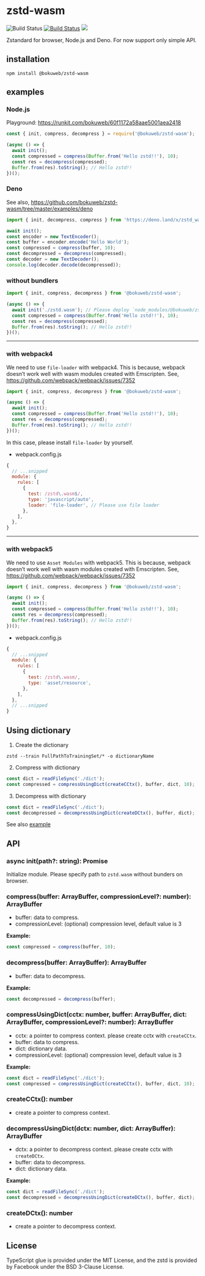 # zstd-wasm

<img src="https://github.com/bokuweb/zstd-wasm/workflows/Continuous%20Integration/badge.svg" alt="Build Status" /> <a href="https://www.npmjs.com/package/@bokuweb/zstd-wasm"><img src="https://img.shields.io/npm/v/@bokuweb/zstd-wasm.svg" alt="Build Status" /></a>
<a href="https://www.npmjs.com/package/@bokuweb/zstd-wasm"><img src="https://img.shields.io/npm/dm/@bokuweb/zstd-wasm.svg" /></a>

Zstandard for browser, Node.js and Deno.
For now support only simple API.

## installation

```
npm install @bokuweb/zstd-wasm
```
## examples

### Node.js

Playground: https://runkit.com/bokuweb/60f1172a58aae5001aea2418

``` js
const { init, compress, decompress } = require('@bokuweb/zstd-wasm');

(async () => {
  await init();
  const compressed = compress(Buffer.from('Hello zstd!!'), 10);
  const res = decompress(compressed);
  Buffer.from(res).toString(); // Hello zstd!!
})();
```

### Deno

See also, https://github.com/bokuweb/zstd-wasm/tree/master/examples/deno

``` ts
import { init, decompress, compress } from 'https://deno.land/x/zstd_wasm/deno/zstd.ts';

await init();
const encoder = new TextEncoder();
const buffer = encoder.encode('Hello World');
const compressed = compress(buffer, 10);
const decompressed = decompress(compressed);
const decoder = new TextDecoder();
console.log(decoder.decode(decompressed));
```
### without bundlers

``` js
import { init, compress, decompress } from '@bokuweb/zstd-wasm';

(async () => {
  await init('./zstd.wasm'); // Please deploy `node_modules/@bokuweb/zstd-wasm/lib/wasm/zstd.wasm` to your hosting server.
  const compressed = compress(Buffer.from('Hello zstd!!'), 10);
  const res = decompress(compressed);
  Buffer.from(res).toString(); // Hello zstd!!
})();
```

---

### with webpack4

We need to use `file-loader` with webpack4.
This is because, webpack doesn’t work well with wasm modules created with Emscripten.
See, https://github.com/webpack/webpack/issues/7352


``` js
import { init, compress, decompress } from '@bokuweb/zstd-wasm';

(async () => {
  await init();
  const compressed = compress(Buffer.from('Hello zstd!!'), 10);
  const res = decompress(compressed);
  Buffer.from(res).toString(); // Hello zstd!!
})();
```

In this case, please install `file-loader` by yourself.

- webpack.config.js
``` js
{
  // ...snipped
  module: {
    rules: [
      {
        test: /zstd\.wasm$/,
        type: 'javascript/auto',
        loader: 'file-loader', // Please use file loader
      },
    ],
  },
}
```

---

### with webpack5

We need to use `Asset Modules` with webpack5.
This is because, webpack doesn’t work well with wasm modules created with Emscripten.
See, https://github.com/webpack/webpack/issues/7352


``` js
import { init, compress, decompress } from '@bokuweb/zstd-wasm';

(async () => {
  await init();
  const compressed = compress(Buffer.from('Hello zstd!!'), 10);
  const res = decompress(compressed);
  Buffer.from(res).toString(); // Hello zstd!!
})();
```

- webpack.config.js
``` js
{
  // ...snipped
  module: {
    rules: [
      {
        test: /zstd\.wasm/,
        type: 'asset/resource',
      },
    ],
  },
  // ...snipped
}
```

## Using dictionary

1. Create the dictionary

`zstd --train FullPathToTrainingSet/* -o dictionaryName`

2. Compress with dictionary

```typescript
const dict = readFileSync('./dict');
const compressed = compressUsingDict(createCCtx(), buffer, dict, 10);
```

3. Decompress with dictionary

``` typescript
const dict = readFileSync('./dict');
const decompressed = decompressUsingDict(createDCtx(), buffer, dict);
```

See also [example](./test/compress_using_dict.test.ts)

## API

### async init(path?: string): Promise<void>

Initialize module.
Please specify path to `zstd.wasm` without bunders on browser.

### compress(buffer: ArrayBuffer, compressionLevel?: number): ArrayBuffer

- buffer: data to compress.
- compressionLevel: (optional) compression level, default value is 3

**Example:**

```typescript
const compressed = compress(buffer, 10);
```

### decompress(buffer: ArrayBuffer): ArrayBuffer

- buffer: data to decompress.

**Example:**

```typescript
const decompressed = decompress(buffer);
```

### compressUsingDict(cctx: number, buffer: ArrayBuffer, dict: ArrayBuffer, compressionLevel?: number): ArrayBuffer

- cctx: a pointer to compress context. please create cctx with `createCCtx`.
- buffer: data to compress.
- dict: dictionary data.
- compressionLevel: (optional) compression level, default value is 3

**Example:**

```typescript
const dict = readFileSync('./dict');
const compressed = compressUsingDict(createCCtx(), buffer, dict, 10);
```

### createCCtx(): number

- create a pointer to compress context.

### decompressUsingDict(dctx: number, dict: ArrayBuffer): ArrayBuffer

- dctx: a pointer to decompress context. please create cctx with `createDCtx`.
- buffer: data to decompress.
- dict: dictionary data.

**Example:**

```typescript
const dict = readFileSync('./dict');
const decompressed = decompressUsingDict(createDCtx(), buffer, dict);
```

### createDCtx(): number

- create a pointer to decompress context.


## License

TypeScript glue is provided under the MIT License, and the zstd is provided by Facebook under the BSD 3-Clause License.
